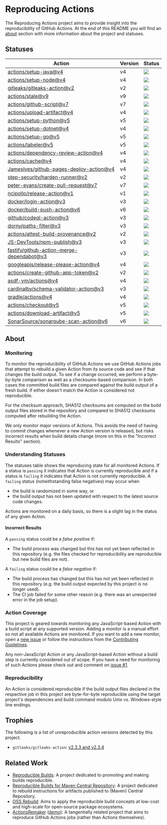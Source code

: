 <!-- SPDX-License-Identifier: CC-BY-4.0 -->

# Reproducing Actions

The Reproducing Actions project aims to provide insight into the reproducibility
of GitHub Actions. At the end of this README you will find an [about] section
with more information about the project and statuses.

[about]: #about

## Statuses

| Action | Version | Status |
| ------ | ------- | ------ |
| [actions/setup-java@v4] | v4 | [![][actions/setup-java-v4-badge]][actions/setup-java-v4-url] |
| [actions/setup-node@v4] | v4 | [![][actions/setup-node-v4-badge]][actions/setup-node-v4-url] |
| [gitleaks/gitleaks-action@v2] | v2 | [![][gitleaks/gitleaks-action-v2-badge]][gitleaks/gitleaks-action-v2-url] |
| [actions/stale@v9] | v9 | [![][actions/stale-v9-badge]][actions/stale-v9-url] |
| [actions/github-script@v7] | v7 | [![][actions/github-script-v7-badge]][actions/github-script-v7-url] |
| [actions/upload-artifact@v4] | v4 | [![][actions/upload-artifact-v4-badge]][actions/upload-artifact-v4-url] |
| [actions/setup-python@v5] | v5 | [![][actions/setup-python-v5-badge]][actions/setup-python-v5-url] |
| [actions/setup-dotnet@v4] | v4 | [![][actions/setup-dotnet-v4-badge]][actions/setup-dotnet-v4-url] |
| [actions/setup-go@v5] | v5 | [![][actions/setup-go-v5-badge]][actions/setup-go-v5-url] |
| [actions/labeler@v5] | v5 | [![][actions/labeler-v5-badge]][actions/labeler-v5-url] |
| [actions/dependency-review-action@v4] | v4 | [![][actions/dependency-review-action-v4-badge]][actions/dependency-review-action-v4-url] |
| [actions/cache@v4] | v4 | [![][actions/cache-v4-badge]][actions/cache-v4-url] |
| [JamesIves/github-pages-deploy-action@v4] | v4 | [![][JamesIves/github-pages-deploy-action-v4-badge]][JamesIves/github-pages-deploy-action-v4-url] |
| [step-security/harden-runner@v2] | v2 | [![][step-security/harden-runner-v2-badge]][step-security/harden-runner-v2-url] |
| [peter-evans/create-pull-request@v7] | v7 | [![][peter-evans/create-pull-request-v7-badge]][peter-evans/create-pull-request-v7-url] |
| [ncipollo/release-action@v1] | v1 | [![][ncipollo/release-action-v1-badge]][ncipollo/release-action-v1-url] |
| [docker/login-action@v3] | v3 | [![][docker/login-action-v3-badge]][docker/login-action-v3-url] |
| [docker/build-push-action@v6] | v6 | [![][docker/build-push-action-v6-badge]][docker/build-push-action-v6-url] |
| [github/codeql-action@v3] | v3 | [![][github/codeql-action-v3-badge]][github/codeql-action-v3-url] |
| [dorny/paths-filter@v3] | v3 | [![][dorny/paths-filter-v3-badge]][dorny/paths-filter-v3-url] |
| [actions/attest-build-provenance@v2] | v2 | [![][actions/attest-build-provenance-v2-badge]][actions/attest-build-provenance-v2-url] |
| [JS-DevTools/npm-publish@v3] | v3 | [![][JS-DevTools/npm-publish-v3-badge]][JS-DevTools/npm-publish-v3-url] |
| [fastify/github-action-merge-dependabot@v3] | v3 | [![][fastify/github-action-merge-dependabot-v3-badge]][fastify/github-action-merge-dependabot-v3-url] |
| [googleapis/release-please-action@v4] | v4 | [![][googleapis/release-please-action-v4-badge]][googleapis/release-please-action-v4-url] |
| [actions/create-github-app-token@v2] | v2 | [![][actions/create-github-app-token-v2-badge]][actions/create-github-app-token-v2-url] |
| [asdf-vm/actions@v4] | v4 | [![][asdf-vm/actions-v4-badge]][asdf-vm/actions-v4-url] |
| [cardinalby/schema-validator-action@v3] | v3 | [![][cardinalby/schema-validator-action-v3-badge]][cardinalby/schema-validator-action-v3-url] |
| [gradle/actions@v4] | v4 | [![][gradle/actions-v4-badge]][gradle/actions-v4-url] |
| [actions/checkout@v5] | v5 | [![][actions/checkout-v5-badge]][actions/checkout-v5-url] |
| [actions/download-artifact@v5] | v5 | [![][actions/download-artifact-v5-badge]][actions/download-artifact-v5-url] |
| [SonarSource/sonarqube-scan-action@v6] | v6 | [![][SonarSource/sonarqube-scan-action-v6-badge]][SonarSource/sonarqube-scan-action-v6-url] |
<!-- INSERT ROW -->
[SonarSource/sonarqube-scan-action@v6]: https://github.com/SonarSource/sonarqube-scan-action/tree/v6
[SonarSource/sonarqube-scan-action-v6-badge]: https://github.com/ericcornelissen/reproducing-actions/actions/workflows/sonarsource-sonarqube-scan-action-v6.yml/badge.svg?event=schedule
[SonarSource/sonarqube-scan-action-v6-url]: https://github.com/ericcornelissen/reproducing-actions/actions/workflows/sonarsource-sonarqube-scan-action-v6.yml
[actions/download-artifact@v5]: https://github.com/actions/download-artifact/tree/v5
[actions/download-artifact-v5-badge]: https://github.com/ericcornelissen/reproducing-actions/actions/workflows/actions-download-artifact-v5.yml/badge.svg?event=schedule
[actions/download-artifact-v5-url]: https://github.com/ericcornelissen/reproducing-actions/actions/workflows/actions-download-artifact-v5.yml
[actions/checkout@v5]: https://github.com/actions/checkout/tree/v5
[actions/checkout-v5-badge]: https://github.com/ericcornelissen/reproducing-actions/actions/workflows/actions-checkout-v5.yml/badge.svg?event=schedule
[actions/checkout-v5-url]: https://github.com/ericcornelissen/reproducing-actions/actions/workflows/actions-checkout-v5.yml
[gradle/actions@v4]: https://github.com/gradle/actions/tree/v4
[gradle/actions-v4-badge]: https://github.com/ericcornelissen/reproducing-actions/actions/workflows/gradle-actions-v4.yml/badge.svg?event=schedule
[gradle/actions-v4-url]: https://github.com/ericcornelissen/reproducing-actions/actions/workflows/gradle-actions-v4.yml
[cardinalby/schema-validator-action@v3]: https://github.com/cardinalby/schema-validator-action/tree/v3
[cardinalby/schema-validator-action-v3-badge]: https://github.com/ericcornelissen/reproducing-actions/actions/workflows/cardinalby-schema-validator-action-v3.yml/badge.svg?event=schedule
[cardinalby/schema-validator-action-v3-url]: https://github.com/ericcornelissen/reproducing-actions/actions/workflows/cardinalby-schema-validator-action-v3.yml
[asdf-vm/actions@v4]: https://github.com/asdf-vm/actions/tree/v4
[asdf-vm/actions-v4-badge]: https://github.com/ericcornelissen/reproducing-actions/actions/workflows/asdf-vm-actions-v4.yml/badge.svg?event=schedule
[asdf-vm/actions-v4-url]: https://github.com/ericcornelissen/reproducing-actions/actions/workflows/asdf-vm-actions-v4.yml
[actions/create-github-app-token@v2]: https://github.com/actions/create-github-app-token/tree/v2
[actions/create-github-app-token-v2-badge]: https://github.com/ericcornelissen/reproducing-actions/actions/workflows/actions-create-github-app-token-v2.yml/badge.svg?event=schedule
[actions/create-github-app-token-v2-url]: https://github.com/ericcornelissen/reproducing-actions/actions/workflows/actions-create-github-app-token-v2.yml
[googleapis/release-please-action@v4]: https://github.com/googleapis/release-please-action/tree/v4
[googleapis/release-please-action-v4-badge]: https://github.com/ericcornelissen/reproducing-actions/actions/workflows/googleapis-release-please-action-v4.yml/badge.svg?event=schedule
[googleapis/release-please-action-v4-url]: https://github.com/ericcornelissen/reproducing-actions/actions/workflows/googleapis-release-please-action-v4.yml
[fastify/github-action-merge-dependabot@v3]: https://github.com/fastify/github-action-merge-dependabot/tree/v3
[fastify/github-action-merge-dependabot-v3-badge]: https://github.com/ericcornelissen/reproducing-actions/actions/workflows/fastify-github-action-merge-dependabot-v3.yml/badge.svg?event=schedule
[fastify/github-action-merge-dependabot-v3-url]: https://github.com/ericcornelissen/reproducing-actions/actions/workflows/fastify-github-action-merge-dependabot-v3.yml
[JS-DevTools/npm-publish@v3]: https://github.com/JS-DevTools/npm-publish/tree/v3
[JS-DevTools/npm-publish-v3-badge]: https://github.com/ericcornelissen/reproducing-actions/actions/workflows/js-devtools-npm-publish-v3.yml/badge.svg?event=schedule
[JS-DevTools/npm-publish-v3-url]: https://github.com/ericcornelissen/reproducing-actions/actions/workflows/js-devtools-npm-publish-v3.yml
[actions/attest-build-provenance@v2]: https://github.com/actions/attest-build-provenance/tree/v2
[actions/attest-build-provenance-v2-badge]: https://github.com/ericcornelissen/reproducing-actions/actions/workflows/actions-attest-build-provenance-v2.yml/badge.svg?event=schedule
[actions/attest-build-provenance-v2-url]: https://github.com/ericcornelissen/reproducing-actions/actions/workflows/actions-attest-build-provenance-v2.yml
[dorny/paths-filter@v3]: https://github.com/dorny/paths-filter/tree/v3
[dorny/paths-filter-v3-badge]: https://github.com/ericcornelissen/reproducing-actions/actions/workflows/dorny-paths-filter-v3.yml/badge.svg?event=schedule
[dorny/paths-filter-v3-url]: https://github.com/ericcornelissen/reproducing-actions/actions/workflows/dorny-paths-filter-v3.yml
[github/codeql-action@v3]: https://github.com/github/codeql-action/tree/v3
[github/codeql-action-v3-badge]: https://github.com/ericcornelissen/reproducing-actions/actions/workflows/github-codeql-action-v3.yml/badge.svg?event=schedule
[github/codeql-action-v3-url]: https://github.com/ericcornelissen/reproducing-actions/actions/workflows/github-codeql-action-v3.yml
[docker/build-push-action@v6]: https://github.com/docker/build-push-action/tree/v6
[docker/build-push-action-v6-badge]: https://github.com/ericcornelissen/reproducing-actions/actions/workflows/docker-build-push-action-v6.yml/badge.svg?event=schedule
[docker/build-push-action-v6-url]: https://github.com/ericcornelissen/reproducing-actions/actions/workflows/docker-build-push-action-v6.yml
[docker/login-action@v3]: https://github.com/docker/login-action/tree/v3
[docker/login-action-v3-badge]: https://github.com/ericcornelissen/reproducing-actions/actions/workflows/docker-login-action-v3.yml/badge.svg?event=schedule
[docker/login-action-v3-url]: https://github.com/ericcornelissen/reproducing-actions/actions/workflows/docker-login-action-v3.yml
[ncipollo/release-action@v1]: https://github.com/ncipollo/release-action/tree/v1
[ncipollo/release-action-v1-badge]: https://github.com/ericcornelissen/reproducing-actions/actions/workflows/ncipollo-release-action-v1.yml/badge.svg?event=schedule
[ncipollo/release-action-v1-url]: https://github.com/ericcornelissen/reproducing-actions/actions/workflows/ncipollo-release-action-v1.yml
[peter-evans/create-pull-request@v7]: https://github.com/peter-evans/create-pull-request/tree/v7
[peter-evans/create-pull-request-v7-badge]: https://github.com/ericcornelissen/reproducing-actions/actions/workflows/peter-evans-create-pull-request-v7.yml/badge.svg?event=schedule
[peter-evans/create-pull-request-v7-url]: https://github.com/ericcornelissen/reproducing-actions/actions/workflows/peter-evans-create-pull-request-v7.yml
[step-security/harden-runner@v2]: https://github.com/step-security/harden-runner/tree/v2
[step-security/harden-runner-v2-badge]: https://github.com/ericcornelissen/reproducing-actions/actions/workflows/step-security-harden-runner-v2.yml/badge.svg?event=schedule
[step-security/harden-runner-v2-url]: https://github.com/ericcornelissen/reproducing-actions/actions/workflows/step-security-harden-runner-v2.yml
[JamesIves/github-pages-deploy-action@v4]: https://github.com/JamesIves/github-pages-deploy-action/tree/v4
[JamesIves/github-pages-deploy-action-v4-badge]: https://github.com/ericcornelissen/reproducing-actions/actions/workflows/jamesives-github-pages-deploy-action-v4.yml/badge.svg?event=schedule
[JamesIves/github-pages-deploy-action-v4-url]: https://github.com/ericcornelissen/reproducing-actions/actions/workflows/jamesives-github-pages-deploy-action-v4.yml
[actions/cache@v4]: https://github.com/actions/cache/tree/v4
[actions/cache-v4-badge]: https://github.com/ericcornelissen/reproducing-actions/actions/workflows/actions-cache-v4.yml/badge.svg?event=schedule
[actions/cache-v4-url]: https://github.com/ericcornelissen/reproducing-actions/actions/workflows/actions-cache-v4.yml
[actions/dependency-review-action@v4]: https://github.com/actions/dependency-review-action/tree/v4
[actions/dependency-review-action-v4-badge]: https://github.com/ericcornelissen/reproducing-actions/actions/workflows/actions-dependency-review-action-v4.yml/badge.svg?event=schedule
[actions/dependency-review-action-v4-url]: https://github.com/ericcornelissen/reproducing-actions/actions/workflows/actions-dependency-review-action-v4.yml
[actions/labeler@v5]: https://github.com/actions/labeler/tree/v5
[actions/labeler-v5-badge]: https://github.com/ericcornelissen/reproducing-actions/actions/workflows/actions-labeler-v5.yml/badge.svg?event=schedule
[actions/labeler-v5-url]: https://github.com/ericcornelissen/reproducing-actions/actions/workflows/actions-labeler-v5.yml
[actions/setup-go@v5]: https://github.com/actions/setup-go/tree/v5
[actions/setup-go-v5-badge]: https://github.com/ericcornelissen/reproducing-actions/actions/workflows/actions-setup-go-v5.yml/badge.svg?event=schedule
[actions/setup-go-v5-url]: https://github.com/ericcornelissen/reproducing-actions/actions/workflows/actions-setup-go-v5.yml
[actions/setup-dotnet@v4]: https://github.com/actions/setup-dotnet/tree/v4
[actions/setup-dotnet-v4-badge]: https://github.com/ericcornelissen/reproducing-actions/actions/workflows/actions-setup-dotnet-v4.yml/badge.svg?event=schedule
[actions/setup-dotnet-v4-url]: https://github.com/ericcornelissen/reproducing-actions/actions/workflows/actions-setup-dotnet-v4.yml
[actions/setup-python@v5]: https://github.com/actions/setup-python/tree/v5
[actions/setup-python-v5-badge]: https://github.com/ericcornelissen/reproducing-actions/actions/workflows/actions-setup-python-v5.yml/badge.svg?event=schedule
[actions/setup-python-v5-url]: https://github.com/ericcornelissen/reproducing-actions/actions/workflows/actions-setup-python-v5.yml
[actions/upload-artifact@v4]: https://github.com/actions/upload-artifact/tree/v4
[actions/upload-artifact-v4-badge]: https://github.com/ericcornelissen/reproducing-actions/actions/workflows/actions-upload-artifact-v4.yml/badge.svg?event=schedule
[actions/upload-artifact-v4-url]: https://github.com/ericcornelissen/reproducing-actions/actions/workflows/actions-upload-artifact-v4.yml
[actions/github-script@v7]: https://github.com/actions/github-script/tree/v7
[actions/github-script-v7-badge]: https://github.com/ericcornelissen/reproducing-actions/actions/workflows/actions-github-script-v7.yml/badge.svg?event=schedule
[actions/github-script-v7-url]: https://github.com/ericcornelissen/reproducing-actions/actions/workflows/actions-github-script-v7.yml
[actions/stale@v9]: https://github.com/actions/stale/tree/v9
[actions/stale-v9-badge]: https://github.com/ericcornelissen/reproducing-actions/actions/workflows/actions-stale-v9.yml/badge.svg?event=schedule
[actions/stale-v9-url]: https://github.com/ericcornelissen/reproducing-actions/actions/workflows/actions-stale-v9.yml
[gitleaks/gitleaks-action@v2]: https://github.com/gitleaks/gitleaks-action/tree/v2
[gitleaks/gitleaks-action-v2-badge]: https://github.com/ericcornelissen/reproducing-actions/actions/workflows/gitleaks-gitleaks-action-v2.yml/badge.svg?event=schedule
[gitleaks/gitleaks-action-v2-url]: https://github.com/ericcornelissen/reproducing-actions/actions/workflows/gitleaks-gitleaks-action-v2.yml
[actions/setup-node@v4]: https://github.com/actions/setup-node/tree/v4
[actions/setup-node-v4-badge]: https://github.com/ericcornelissen/reproducing-actions/actions/workflows/actions-setup-node-v4.yml/badge.svg?event=schedule
[actions/setup-node-v4-url]: https://github.com/ericcornelissen/reproducing-actions/actions/workflows/actions-setup-node-v4.yml
[actions/setup-java@v4]: https://github.com/actions/setup-java/tree/v4
[actions/setup-java-v4-badge]: https://github.com/ericcornelissen/reproducing-actions/actions/workflows/actions-setup-java-v4.yml/badge.svg?event=schedule
[actions/setup-java-v4-url]: https://github.com/ericcornelissen/reproducing-actions/actions/workflows/actions-setup-java-v4.yml

## About

### Monitoring

To monitor the reproducibility of GitHub Actions we use GitHub Actions jobs that
attempt to rebuild a given Action from its source code and see if that changes
the build output. To see if a change occurred, we perform a byte-by-byte
comparison as well as a checksums-based comparison. In both cases the committed
build files are compared against the build output of a fresh build. If either
doesn't match the Action is considered not reproducible.

For the checksum approach, SHA512 checksums are computed on the build output
files stored in the repository and compared to SHA512 checksums computed after
rebuilding the Action.

We only monitor major versions of Actions. This avoids the need of having to
commit changes whenever a new Action version is released, but risks incorrect
results when build details change (more on this in the "Incorrect Results"
section).

### Understanding Statuses

The statuses table shows the reproducing state for all monitored Actions. If a
status is `passing` it indicates that Action is currently reproducible and if a
status is `failing` it indicates that Action is not currently reproducible. A
`failing` status (notwithstanding false negatives) may occur when

- the build is randomized in some way, or
- the build output has not been updated with respect to the latest source code
  changes.

Actions are monitored on a daily basis, so there is a slight lag in the status
of any given Action.

#### Incorrect Results

A `passing` status could be a *false positive* if:

- The build process was changed but this has not yet been reflected in this
  repository (e.g. the files checked for reproducibility are reproducible but
  new build files are not).

A `failing` status could be a *false negative* if:

- The build process has changed but this has not yet been reflected in this
  repository (e.g. the build output expected by this project is no longer used).
- The CI job failed for some other reason (e.g. there was an unexpected error in
  the job setup).

### Action Coverage

This project is geared towards monitoring any JavaScript-based Action with a
build script at any supported version. Adding a monitor is a manual effort so
not all available Actions are monitored. If you want to add a new monitor, open
a [new issue] or follow the instructions from the [Contributing Guidelines].

Any non-JavaScript Action or any JavaScript-based Action without a build step is
currently considered out of scope. If you have a need for monitoring of such
Actions please check out and comment on [issue #1].

[contributing guidelines]: ./CONTRIBUTING.md
[new issue]: https://github.com/ericcornelissen/reproducing-actions/issues/new
[issue #1]: https://github.com/ericcornelissen/reproducing-actions/issues/1

### Reproducibility

An Action is considered reproducible if the build output files declared in the
respective job in this project are byte-for-byte reproducible using the target
project's dependencies and build command modulo Unix vs. Windows-style line
endings.

## Trophies

The following is a list of unreproducible action versions detected by this
project.

- `gitleaks/gitleaks-action`: [v2.3.3 and v2.3.4](https://github.com/gitleaks/gitleaks-action/issues/137#issuecomment-1937801212)

## Related Work

- [Reproducible Builds]: A project dedicated to promoting and making builds
  reproducible.
- [Reproducible Builds for Maven Central Repository]: A project dedicated to
  rebuild instructions for artifacts published to (Maven) Central Repository.
- [OSS Rebuild]: Aims to apply the reproducible build concepts at low-cost and
  high-scale for open-source package ecosystems.
- [ActionsRemaker] ([demo][actionsremaker demo]): A tangentially related project
  that aims to reproduce GitHub Actions jobs (rather than Actions themselves).

[reproducible builds]: https://reproducible-builds.org/
[reproducible builds for maven central repository]: https://github.com/jvm-repo-rebuild/reproducible-central
[oss rebuild]: https://github.com/google/oss-rebuild
[actionsremaker demo]: https://www.youtube.com/watch?v=flblSqoxeAk
[actionsremaker]: http://cdn.zhuhaonan.com/files/icse-23-actionsremaker.pdf
